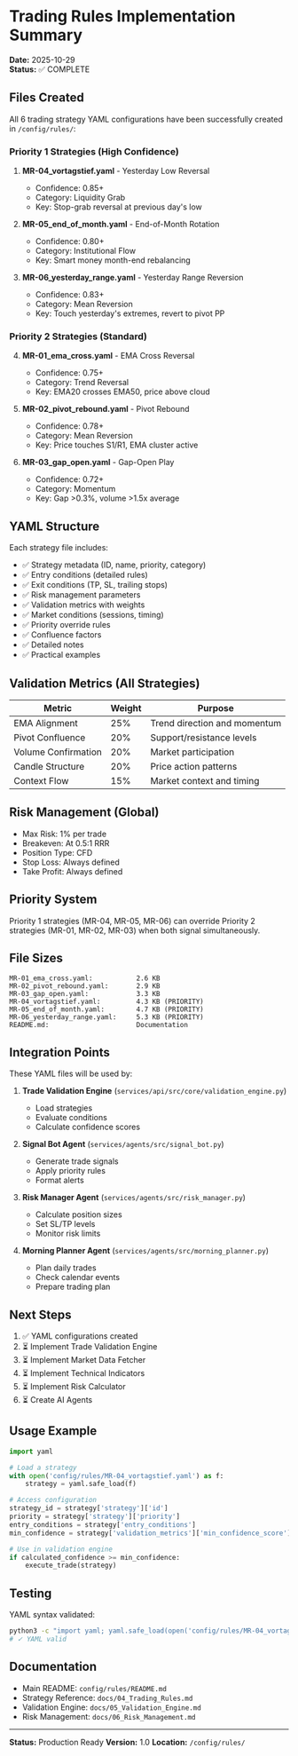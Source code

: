 # Trading Rules Implementation Summary

**Date:** 2025-10-29  
**Status:** ✅ COMPLETE

## Files Created

All 6 trading strategy YAML configurations have been successfully created in `/config/rules/`:

### Priority 1 Strategies (High Confidence)

1. **MR-04_vortagstief.yaml** - Yesterday Low Reversal
   - Confidence: 0.85+
   - Category: Liquidity Grab
   - Key: Stop-grab reversal at previous day's low

2. **MR-05_end_of_month.yaml** - End-of-Month Rotation
   - Confidence: 0.80+
   - Category: Institutional Flow
   - Key: Smart money month-end rebalancing

3. **MR-06_yesterday_range.yaml** - Yesterday Range Reversion
   - Confidence: 0.83+
   - Category: Mean Reversion
   - Key: Touch yesterday's extremes, revert to pivot PP

### Priority 2 Strategies (Standard)

4. **MR-01_ema_cross.yaml** - EMA Cross Reversal
   - Confidence: 0.75+
   - Category: Trend Reversal
   - Key: EMA20 crosses EMA50, price above cloud

5. **MR-02_pivot_rebound.yaml** - Pivot Rebound
   - Confidence: 0.78+
   - Category: Mean Reversion
   - Key: Price touches S1/R1, EMA cluster active

6. **MR-03_gap_open.yaml** - Gap-Open Play
   - Confidence: 0.72+
   - Category: Momentum
   - Key: Gap >0.3%, volume >1.5x average

## YAML Structure

Each strategy file includes:

- ✅ Strategy metadata (ID, name, priority, category)
- ✅ Entry conditions (detailed rules)
- ✅ Exit conditions (TP, SL, trailing stops)
- ✅ Risk management parameters
- ✅ Validation metrics with weights
- ✅ Market conditions (sessions, timing)
- ✅ Priority override rules
- ✅ Confluence factors
- ✅ Detailed notes
- ✅ Practical examples

## Validation Metrics (All Strategies)

| Metric | Weight | Purpose |
|--------|--------|---------|
| EMA Alignment | 25% | Trend direction and momentum |
| Pivot Confluence | 20% | Support/resistance levels |
| Volume Confirmation | 20% | Market participation |
| Candle Structure | 20% | Price action patterns |
| Context Flow | 15% | Market context and timing |

## Risk Management (Global)

- Max Risk: 1% per trade
- Breakeven: At 0.5:1 RRR
- Position Type: CFD
- Stop Loss: Always defined
- Take Profit: Always defined

## Priority System

Priority 1 strategies (MR-04, MR-05, MR-06) can override Priority 2 strategies (MR-01, MR-02, MR-03) when both signal simultaneously.

## File Sizes

```
MR-01_ema_cross.yaml:           2.6 KB
MR-02_pivot_rebound.yaml:       2.9 KB
MR-03_gap_open.yaml:            3.3 KB
MR-04_vortagstief.yaml:         4.3 KB (PRIORITY)
MR-05_end_of_month.yaml:        4.7 KB (PRIORITY)
MR-06_yesterday_range.yaml:     5.3 KB (PRIORITY)
README.md:                      Documentation
```

## Integration Points

These YAML files will be used by:

1. **Trade Validation Engine** (`services/api/src/core/validation_engine.py`)
   - Load strategies
   - Evaluate conditions
   - Calculate confidence scores

2. **Signal Bot Agent** (`services/agents/src/signal_bot.py`)
   - Generate trade signals
   - Apply priority rules
   - Format alerts

3. **Risk Manager Agent** (`services/agents/src/risk_manager.py`)
   - Calculate position sizes
   - Set SL/TP levels
   - Monitor risk limits

4. **Morning Planner Agent** (`services/agents/src/morning_planner.py`)
   - Plan daily trades
   - Check calendar events
   - Prepare trading plan

## Next Steps

1. ✅ YAML configurations created
2. ⏳ Implement Trade Validation Engine
3. ⏳ Implement Market Data Fetcher
4. ⏳ Implement Technical Indicators
5. ⏳ Implement Risk Calculator
6. ⏳ Create AI Agents

## Usage Example

```python
import yaml

# Load a strategy
with open('config/rules/MR-04_vortagstief.yaml') as f:
    strategy = yaml.safe_load(f)

# Access configuration
strategy_id = strategy['strategy']['id']
priority = strategy['strategy']['priority']
entry_conditions = strategy['entry_conditions']
min_confidence = strategy['validation_metrics']['min_confidence_score']

# Use in validation engine
if calculated_confidence >= min_confidence:
    execute_trade(strategy)
```

## Testing

YAML syntax validated:
```bash
python3 -c "import yaml; yaml.safe_load(open('config/rules/MR-04_vortagstief.yaml'))"
# ✓ YAML valid
```

## Documentation

- Main README: `config/rules/README.md`
- Strategy Reference: `docs/04_Trading_Rules.md`
- Validation Engine: `docs/05_Validation_Engine.md`
- Risk Management: `docs/06_Risk_Management.md`

---

**Status:** Production Ready
**Version:** 1.0
**Location:** `/config/rules/`
